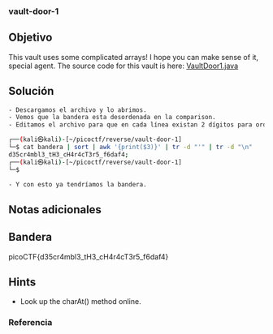 ### vault-door-1
## Objetivo

This vault uses some complicated arrays! I hope you can make sense of it, special agent. The source code for this vault is here: [VaultDoor1.java](https://jupiter.challenges.picoctf.org/static/87e103a8db01087de9ccf5a7a022ddf8/VaultDoor1.java)
## Solución
```bash
- Descargamos el archivo y lo abrimos.
- Vemos que la bandera esta desordenada en la comparison.
- Editamos el archivo para que en cada línea existan 2 dígitos para ordenarlos.

┌──(kali㉿kali)-[~/picoctf/reverse/vault-door-1]
└─$ cat bandera | sort | awk '{print($3)}' | tr -d "'" | tr -d "\n"
d35cr4mbl3_tH3_cH4r4cT3r5_f6daf4;                                                                                  
┌──(kali㉿kali)-[~/picoctf/reverse/vault-door-1]
└─$ 

- Y con esto ya tendríamos la bandera.
```
## Notas adicionales

## Bandera

picoCTF{d35cr4mbl3_tH3_cH4r4cT3r5_f6daf4}
## Hints

- Look up the charAt() method online.

### Referencia
